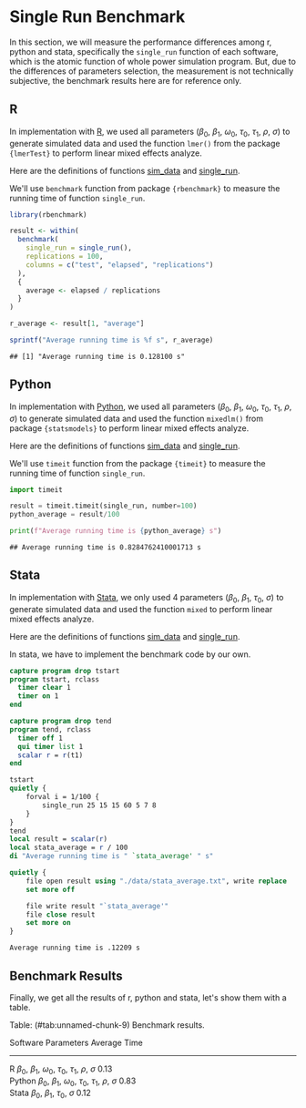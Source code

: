 


# Single Run Benchmark

In this section, we will measure the performance differences among r, python and stata, specifically the `single_run` function of each software,
which is the atomic function of whole power simulation program.
But, due to the differences of parameters selection, the measurement is not technically subjective, the benchmark results here are for reference only.

## R

In implementation with [R](./r.html), we used all parameters ($\beta_0$, $\beta_1$, $\omega_0$, $\tau_0$, $\tau_1$, $\rho$, $\sigma$) to generate simulated data
and used the function `lmer()` from the package `{lmerTest}` to perform linear mixed effects analyze.

Here are the definitions of functions [sim_data](./r.html#data-simulation-automated) and [single_run](./r.html#power-calculation-single-run).



We'll use `benchmark` function from package `{rbenchmark}` to measure the running time of function `single_run`.


```r
library(rbenchmark)

result <- within(
  benchmark(
    single_run = single_run(),
    replications = 100,
    columns = c("test", "elapsed", "replications")
  ),
  {
    average <- elapsed / replications
  }
)

r_average <- result[1, "average"]

sprintf("Average running time is %f s", r_average)
```

```
## [1] "Average running time is 0.128100 s"
```

## Python

In implementation with [Python](./python.html), we used all parameters ($\beta_0$, $\beta_1$, $\omega_0$, $\tau_0$, $\tau_1$, $\rho$, $\sigma$) to generate simulated data
and used the function `mixedlm()` from package `{statsmodels}` to perform linear mixed effects analyze.

Here are the definitions of functions [sim_data](./python.html#data-simulation-automated) and [single_run](./python.html#power-calculation-single-run).





We'll use `timeit` function from the package `{timeit}` to measure the running time of function `single_run`.


```python
import timeit

result = timeit.timeit(single_run, number=100)
python_average = result/100

print(f"Average running time is {python_average} s")
```

```
## Average running time is 0.8284762410001713 s
```

## Stata

In implementation with [Stata](./stata.html), we only used 4 parameters ($\beta_0$, $\beta_1$, $\tau_0$, $\sigma$) to generate simulated data
and used the function `mixed` to perform linear mixed effects analyze.

Here are the definitions of functions [sim_data](./stata.html#data-simulation-automated) and [single_run](./stata.html#power-calculation-single-run).





In stata, we have to implement the benchmark code by our own.


```stata
capture program drop tstart
program tstart, rclass
  timer clear 1
  timer on 1
end

capture program drop tend
program tend, rclass
  timer off 1
  qui timer list 1
  scalar r = r(t1)
end

tstart
quietly {
    forval i = 1/100 {
        single_run 25 15 15 60 5 7 8
    }
}
tend
local result = scalar(r)
local stata_average = r / 100
di "Average running time is " `stata_average' " s"

quietly {
    file open result using "./data/stata_average.txt", write replace
    set more off

    file write result "`stata_average'"
    file close result
    set more on
}
```

```
Average running time is .12209 s
```

## Benchmark Results

Finally, we get all the results of r, python and stata, let's show them with a table.

Table: (\#tab:unnamed-chunk-9) Benchmark results.


Software   Parameters                                                               Average Time 
---------  -----------------------------------------------------------------------  -------------
R          $\beta_0$, $\beta_1$, $\omega_0$, $\tau_0$, $\tau_1$, $\rho$, $\sigma$   0.13         
Python     $\beta_0$, $\beta_1$, $\omega_0$, $\tau_0$, $\tau_1$, $\rho$, $\sigma$   0.83         
Stata      $\beta_0$, $\beta_1$, $\tau_0$, $\sigma$                                 0.12         
